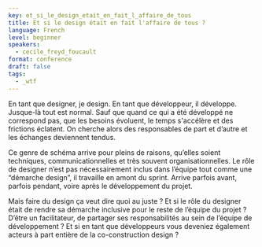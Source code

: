 ```yaml
---
key: et_si_le_design_etait_en_fait_l_affaire_de_tous
title: Et si le design était en fait l'affaire de tous ?
language: French
level: beginner
speakers:
  - cecile_freyd_foucault
format: conference
draft: false
tags:
  - _wtf
---
```

En tant que designer, je design. En tant que développeur, il développe. Jusque-là tout est normal. Sauf que quand ce qui a été développé ne correspond pas, que les besoins évoluent, le temps s'accélère et des frictions éclatent. On cherche alors des responsables de part et d’autre et les échanges deviennent tendus.

Ce genre de schéma arrive pour pleins de raisons, qu’elles soient techniques, communicationnelles et très souvent organisationnelles. Le rôle de designer n’est pas nécessairement inclus dans l’équipe tout comme une “démarche design”, il travaille en amont du sprint. Arrive parfois avant, parfois pendant, voire après le développement du projet.

Mais faire du design ça veut dire quoi au juste ? Et si le rôle du designer était de rendre sa démarche inclusive pour le reste de l’équipe du projet ? D’être un facilitateur, de partager ses responsabilités au sein de l’équipe de développement ? Et si en tant que développeurs vous deveniez également acteurs à part entière de la co-construction design ?
